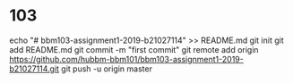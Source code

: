 # 103
echo "# bbm103-assignment1-2019-b21027114" >> README.md
git init
git add README.md
git commit -m "first commit"
git remote add origin https://github.com/hubbm-bbm101/bbm103-assignment1-2019-b21027114.git
git push -u origin master
